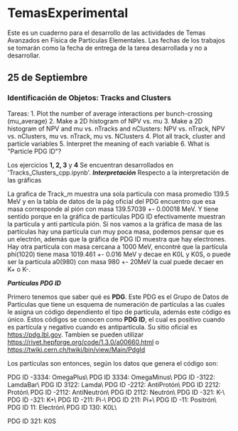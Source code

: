 # TemasExperimental
Este es un cuaderno para el desarrollo de las actividades de Temas Avanzados en Física de Partículas Elementales.
Las fechas de los trabajos se tomarán como la fecha de entrega de la tarea desarrollada y no a desarrollar. 

## 25 de Septiembre ##
### Identificación de Objetos: Tracks and Clusters ###

Tareas: 1. Plot the number of average interactions per bunch-crossing (mu_average) 
        2. Make a 2D histogram of NPV vs. mu
        3. Make a 2D histogram of NPV and mu vs. nTracks and nClusters: NPV vs. nTrack, NPV vs. nClusters, mu vs. nTrack, mu vs. NClusters
        4. Plot all track, cluster and particle variables
        5. Interpret the meaning of each variable
        6. What is "Particle PDG ID"?
        
Los ejercicios **1, 2, 3** y **4** Se encuentran desarrollados en 'Tracks_Clusters_cpp.ipynb'.
 ***Interpretación***
 Respecto a la interpretación de las gráficas
 
 La grafica de Track_m muestra una sola partícula con masa promedio 139.5 MeV y en la tabla de datos de la pág oficial del PDG encuentro que esa masa corresponde al pión con masa 139.57039 +- 0.00018 MeV. Y tiene sentido porque en la gráfica de partículas PDG ID efectivamente muestran la partícula y anti partícula pión.
 Si nos vamos a la gráfica de masa de las partículas hay una partícula cun muy poca masa, podemos pensar que es un electrón, además que la gráfica de PDG ID muestra que hay electrones. Hay otra partícula con masa cercana a 1000 MeV, encontré que la partícula phi(1020) tiene masa 1019.461 +- 0.016 MeV y decae en K0L y K0S, o puede ser la partícula a0(980) con masa 980 +- 20MeV la cual puede decaer en K+ o K-.

 
 ***Partículas PDG ID***

Primero tenemos que saber qué es **PDG**.  Este PDG es el Grupo de Datos de Partículas que tiene un esquema de numeración de partículas a las cuales le asigna un código dependiento el tipo de partícula, además este código es único. Estos códigos se conocen como **PDG ID**, el cual es positivo cuando es partícula y negativo cuando es antipartícula. Su sitio oficial es https://pdg.lbl.gov. Tambien se pueden utilizar https://rivet.hepforge.org/code/1.3.0/a00660.html o https://twiki.cern.ch/twiki/bin/view/Main/PdgId

Los partículas son entonces, según los datos que genera el código son:

PDG ID -3334: OmegaPlus\\
PDG ID  3334: OmegaMinus\\
PDG ID -3122: LamdaBar\\
PDG ID  3122: Lamda\\
PDG ID -2212: AntiProtón\\
PDG ID  2212: Protón\\
PDG ID -2112: AntiNeutrón\\
PDG ID  2112: Neutrón\\
PDG ID  -321: K-\\
PDG ID  -321: K+\\
PDG ID  -211: Pi-\\
PDG ID   211: Pi+\\
PDG ID   -11: Positrón\\
PDG ID    11: Electrón\\
PDG ID   130: K0L\\

PDG ID   321: K0S


